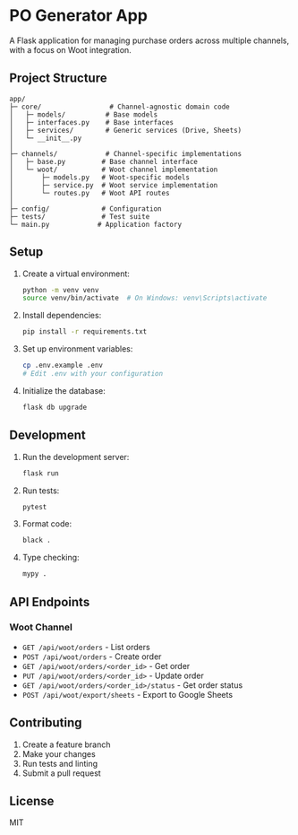 # PO Generator App

A Flask application for managing purchase orders across multiple channels, with a focus on Woot integration.

## Project Structure

```
app/
├─ core/                 # Channel-agnostic domain code
│   ├─ models/          # Base models
│   ├─ interfaces.py    # Base interfaces
│   ├─ services/        # Generic services (Drive, Sheets)
│   └─ __init__.py
│
├─ channels/            # Channel-specific implementations
│   ├─ base.py         # Base channel interface
│   └─ woot/           # Woot channel implementation
│       ├─ models.py   # Woot-specific models
│       ├─ service.py  # Woot service implementation
│       └─ routes.py   # Woot API routes
│
├─ config/             # Configuration
├─ tests/              # Test suite
└─ main.py            # Application factory
```

## Setup

1. Create a virtual environment:
   ```bash
   python -m venv venv
   source venv/bin/activate  # On Windows: venv\Scripts\activate
   ```

2. Install dependencies:
   ```bash
   pip install -r requirements.txt
   ```

3. Set up environment variables:
   ```bash
   cp .env.example .env
   # Edit .env with your configuration
   ```

4. Initialize the database:
   ```bash
   flask db upgrade
   ```

## Development

1. Run the development server:
   ```bash
   flask run
   ```

2. Run tests:
   ```bash
   pytest
   ```

3. Format code:
   ```bash
   black .
   ```

4. Type checking:
   ```bash
   mypy .
   ```

## API Endpoints

### Woot Channel

- `GET /api/woot/orders` - List orders
- `POST /api/woot/orders` - Create order
- `GET /api/woot/orders/<order_id>` - Get order
- `PUT /api/woot/orders/<order_id>` - Update order
- `GET /api/woot/orders/<order_id>/status` - Get order status
- `POST /api/woot/export/sheets` - Export to Google Sheets

## Contributing

1. Create a feature branch
2. Make your changes
3. Run tests and linting
4. Submit a pull request

## License

MIT 
